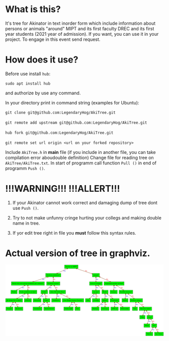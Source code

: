 # What is this?

It's tree for Akinator in text inorder form which include information about persons or animals "around" MIPT and its first faculty DREC and its first year students (2021 year of admission). If you want, you can use it in your project. To engage in this event send request.

# How does it use?

Before use install `hub`:
```
sudo apt install hub
```

and authorize by use any command.

In your directory print in command string (examples for Ubuntu):

```
git clone git@github.com:LegendaryHog/AkiTree.git

git remote add upstream git@github.com:LegendaryHog/AkiTree.git

hub fork git@github.com:LegendaryHog/AkiTree.git

git remote set url origin <url on your forked repository>
```
Include `AkiTree.h` in **main** file (if you include  in another file, you can take compilation error aboudouble definition)
Change file for reading tree on `AkiTree/AkiTree.txt`. In start of programm call function `Pull ()` in end of programm `Push ()`.

# !!!WARNING!!! !!!ALLERT!!!

1. If your Akinator cannot work correct and damaging dump of tree dont use `Push ()`.

2. Try to not make unfunny cringe hurting your collegs and making double name in tree.

3. If yor edit tree right in file you **must** follow this syntax rules.

# Actual version of tree in graphviz.

![A](https://github.com/LegendaryHog/AkiTree/blob/master/Aki_Dump0.png)